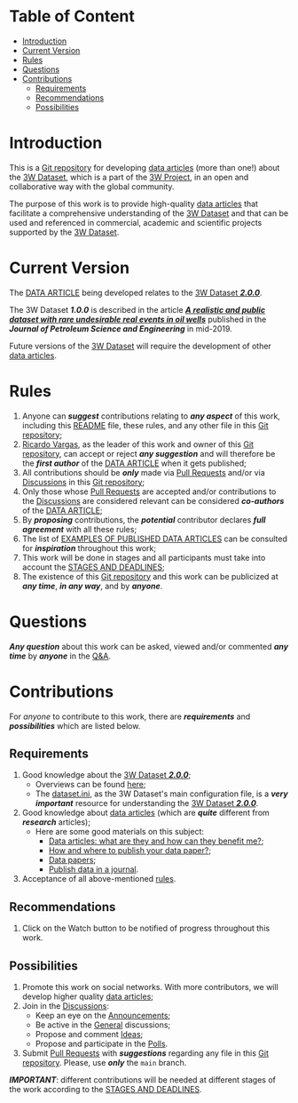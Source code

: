 # Table of Content

* [Introduction](#introduction)
* [Current Version](#current-version)
* [Rules](#rules)
* [Questions](#questions)
* [Contributions](#contributions)
    * [Requirements](#requirements)
    * [Recommendations](#recommendations)
    * [Possibilities](#possibilities)

# Introduction

This is a [Git repository](https://docs.github.com/en/repositories/creating-and-managing-repositories/quickstart-for-repositories) for developing [data articles](http://researchdata.springernature.com/posts/data-articles-what-are-they-and-how-can-they-benefit-me) (more than one!) about the [3W Dataset](https://github.com/petrobras/3W/tree/main/dataset), which is a part of the [3W Project](https://github.com/petrobras/3W), in an open and collaborative way with the global community.

The purpose of this work is to provide high-quality [data articles](http://researchdata.springernature.com/posts/data-articles-what-are-they-and-how-can-they-benefit-me) that facilitate a comprehensive understanding of the [3W Dataset](https://github.com/petrobras/3W/tree/main/dataset) and that can be used and referenced in commercial, academic and scientific projects supported by the [3W Dataset](https://github.com/petrobras/3W/tree/main/dataset).

# Current Version

The [DATA ARTICLE](2.0.0/DATA_ARTICLE.md) being developed relates to the [3W Dataset ***2.0.0***](https://github.com/petrobras/3W/tree/main/dataset). 

The 3W Dataset ***1.0.0*** is described in the article [***A realistic and public dataset with rare undesirable real events in oil wells***](https://doi.org/10.1016/j.petrol.2019.106223) published in the ***Journal of Petroleum Science and Engineering*** in mid-2019. 

Future versions of the [3W Dataset](https://github.com/petrobras/3W/tree/main/dataset) will require the development of other [data articles](http://researchdata.springernature.com/posts/data-articles-what-are-they-and-how-can-they-benefit-me).

# Rules

1. Anyone can ***suggest*** contributions relating to ***any aspect*** of this work, including this [README](README.md) file, these rules, and any other file in this [Git repository](https://docs.github.com/en/repositories/creating-and-managing-repositories/quickstart-for-repositories);
1. [Ricardo Vargas](https://github.com/ricardoevvargas), as the leader of this work and owner of this [Git repository](https://docs.github.com/en/repositories/creating-and-managing-repositories/quickstart-for-repositories), can accept or reject ***any suggestion*** and will therefore be the ***first author*** of the [DATA ARTICLE](2.0.0/DATA_ARTICLE.md) when it gets published;
1. All contributions should be ***only*** made via [Pull Requests](https://docs.github.com/pt/pull-requests/collaborating-with-pull-requests/proposing-changes-to-your-work-with-pull-requests/about-pull-requests) and/or via [Discussions](https://github.com/ricardoevvargas/data-articles-3w-dataset/discussions) in this [Git repository](https://docs.github.com/en/repositories/creating-and-managing-repositories/quickstart-for-repositories);
1. Only those whose [Pull Requests](https://docs.github.com/pt/pull-requests/collaborating-with-pull-requests/proposing-changes-to-your-work-with-pull-requests/about-pull-requests) are accepted and/or contributions to the [Discussions](https://github.com/ricardoevvargas/data-articles-3w-dataset/discussions) are considered relevant can be considered ***co-authors*** of the [DATA ARTICLE](2.0.0/DATA_ARTICLE.md);
1. By ***proposing*** contributions, the ***potential*** contributor declares ***full agreement*** with all these rules;
1. The list of [EXAMPLES OF PUBLISHED DATA ARTICLES](2.0.0/EXAMPLES_OF_PUBLISHED_DATA_ARTICLES.md) can be consulted for ***inspiration*** throughout this work;
1. This work will be done in stages and all participants must take into account the [STAGES AND DEADLINES](2.0.0/STAGES_AND_DEADLINES.md);
1. The existence of this [Git repository](https://docs.github.com/en/repositories/creating-and-managing-repositories/quickstart-for-repositories) and this work can be publicized at ***any time***, ***in any way***, and by ***anyone***.

# Questions

***Any question*** about this work can be asked, viewed and/or commented ***any time*** by ***anyone*** in the [Q&A](https://github.com/ricardoevvargas/data-articles-3w-dataset/discussions/categories/q-a).

# Contributions

For *anyone* to contribute to this work, there are ***requirements*** and ***possibilities*** which are listed below.

## Requirements

1. Good knowledge about the [3W Dataset ***2.0.0***](https://github.com/petrobras/3W/tree/main/dataset);
    * Overviews can be found [here](https://github.com/petrobras/3W/tree/main/overviews);
    * The [dataset.ini](https://github.com/petrobras/3W/blob/main/dataset/dataset.ini), as the 3W Dataset's main configuration file, is a ***very important*** resource for understanding the [3W Dataset ***2.0.0***](https://github.com/petrobras/3W/tree/main/dataset).
1. Good knowledge about [data articles](http://researchdata.springernature.com/posts/data-articles-what-are-they-and-how-can-they-benefit-me) (which are ***quite*** different from ***research*** articles);
    * Here are some good materials on this subject: 
        * [Data articles: what are they and how can they benefit me?](http://researchdata.springernature.com/posts/data-articles-what-are-they-and-how-can-they-benefit-me);
        * [How and where to publish your data paper?](https://www.datacc.org/en/datapapers/domains/other/page/2/);
        * [Data papers](https://www.gbif.org/data-papers);
        * [Publish data in a journal](https://libguides.biblio.polymtl.ca/research_data/publishing).
1. Acceptance of all above-mentioned [rules](#rules).

## Recommendations

1. Click on the Watch button to be notified of progress throughout this work.

## Possibilities

1. Promote this work on social networks. With more contributors, we will develop higher quality [data articles](http://researchdata.springernature.com/posts/data-articles-what-are-they-and-how-can-they-benefit-me);
1. Join in the [Discussions](https://github.com/ricardoevvargas/data-articles-3w-dataset/discussions):
    * Keep an eye on the [Announcements](https://github.com/ricardoevvargas/data-articles-3w-dataset/discussions/categories/announcements);
    * Be active in the [General](https://github.com/ricardoevvargas/data-articles-3w-dataset/discussions/categories/general) discussions;
    * Propose and comment [Ideas](https://github.com/ricardoevvargas/data-articles-3w-dataset/discussions/categories/ideas);
    * Propose and participate in the [Polls](https://github.com/ricardoevvargas/data-articles-3w-dataset/discussions/categories/polls).
1. Submit [Pull Requests](https://docs.github.com/pt/pull-requests/collaborating-with-pull-requests/proposing-changes-to-your-work-with-pull-requests/about-pull-requests) with ***suggestions*** regarding any file in this [Git repository](https://docs.github.com/en/repositories/creating-and-managing-repositories/quickstart-for-repositories). Please, use ***only*** the `main` branch.

***IMPORTANT***: different contributions will be needed at different stages of the work according to the [STAGES AND DEADLINES](2.0.0/STAGES_AND_DEADLINES.md).